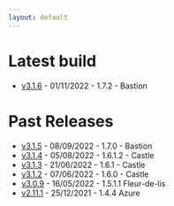 ```yaml
---
layout: default
---
```


# Latest build
* [v3.1.6](https://drive.google.com/file/d/1XGq8ZbZ8wMU3q6tLq2NtNVx9Ga38i0fy/view?usp=share_link) - 01/11/2022 - 1.7.2 - Bastion

# Past Releases
* [v3.1.5](https://drive.google.com/file/d/1WgJS0XEmojvbLmZDa7rbSkGVCMGn-Mc_/view?usp=sharing) - 08/09/2022 - 1.7.0 - Bastion
* [v3.1.4](https://drive.google.com/file/d/1lrtEoo5bc0ZOLYu5uh2PlP5nYE7E5aJN/view?usp=sharing) - 05/08/2022 - 1.6.1.2 - Castle
* [v3.1.3](https://drive.google.com/file/d/16nZuBcFscF1lMqS3KvHo0VldKf_n0QVY/view?usp=sharing) - 21/06/2022 - 1.6.1 - Castle
* [v3.1.2](https://drive.google.com/file/d/1b1AI2xcZMKjhoVc43vUd9YULMlZBLa2i/view?usp=sharing) - 07/06/2022 - 1.6.0 - Castle
* [v3.0.9](https://drive.google.com/file/d/1kZilJ3UlDesSRpKXmVIHYXqEfR0WtdRC/view?usp=sharing) - 16/05/2022 - 1.5.1.1 Fleur-de-lis
* [v2.11.1](https://drive.google.com/file/d/14cVx4GJo-CnzW3s0qllnyUownw0POiEk/view?usp=sharing) - 25/12/2021 - 1.4.4 Azure
